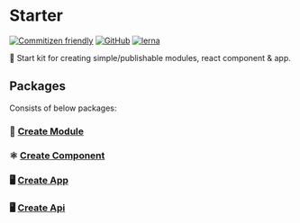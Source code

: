 # Starter

[![Commitizen friendly](https://img.shields.io/badge/commitizen-friendly-brightgreen.svg)](http://commitizen.github.io/cz-cli/)
[![GitHub](https://img.shields.io/github/license/medly/medly-components)](https://github.com/medly/medly-components/blob/master/LICENSE)
[![lerna](https://img.shields.io/badge/maintained%20with-lerna-cc00ff.svg)](https://lerna.js.org/)

🚀 Start kit for creating simple/publishable modules, react component & app.

## Packages

Consists of below packages:

### 🧩 [Create Module](https://github.com/medly/starter/tree/master/packages/module)

### ⚛️ [Create Component](https://github.com/medly/starter/tree/master/packages/component)

### 🖥️ [Create App](https://github.com/medly/starter/tree/master/packages/app)

### 🖥️ [Create Api](https://github.com/medly/starter/tree/master/packages/api)

